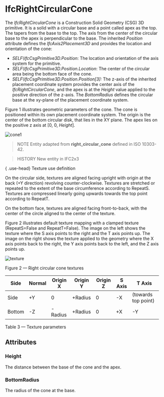 # IfcRightCircularCone

The _IfcRightCircularCone_ is a Construction Solid Geometry (CSG) 3D primitive. It is a solid with a circular base and a point called apex as the top. The tapers from the base to the top. The axis from the center of the circular base to the apex is perpendicular to the base. The inherited _Position_ attribute defines the _IfcAxis2Placement3D_ and provides the location and orientation of the cone:

* _SELF\IfcCsgPrimitive3D.Position_: The location and orientation of the axis system for the primitive.
* _SELF\IfcCsgPrimitive3D.Position.Location_: The center of the circular area being the bottom face of the cone.
* _SELF\IfcCsgPrimitive3D.Position.Position[3]:_ The z-axis of the inherited placement coordinate system provides the center axis of the _IfcRightCircularCone_, and the apex is at the _Height_ value applied to the positive direction of the z-axis. The _BottomRadius_ defines the circular base at the xy-plane of the placement coordinate system.

<!-- end of short definition -->

Figure 1 illustrates geometric parameters of the cone. The cone is positioned within its own placement coordinate system. The origin is the center of the bottom circular disk, that lies in the XY plane. The apex lies on the positive z axis at [0, 0, _Height_].

![cone1](../../../../figures/ifcrightcircularcone-layout1.png "Figure 1 — Right circular cone geometry")

> NOTE Entity adapted from **right_circular_cone** defined in ISO 10303-42.

> HISTORY New entity in IFC2x3

{ .use-head}
Texture use definition

On the circular side, textures are aligned facing upright with origin at the back (+Y direction) revolving counter-clockwise. Textures are stretched or repeated to the extent of the base circumference according to RepeatS. Textures are compressed linearly going upwards towards the top point according to RepeatT.

On the bottom face, textures are aligned facing front-to-back, with the center of the circle aligned to the center of the texture.

Figure 2 illustrates default texture mapping with a clamped texture (RepeatS=False and RepeatT=False). The image on the left shows the texture where the S axis points to the right and the T axis points up. The image on the right shows the texture applied to the geometry where the X axis points back to the right, the Y axis points back to the left, and the Z axis points up.

![texture](../../../../figures/ifcrightcircularcone-texture.png)

Figure 2 — Right circular cone textures

|Side|Normal|Origin X|Origin Y|Origin Z|S Axis|T Axis|
|--- |--- |--- |--- |--- |--- |--- |
|Side|+Y|0|+Radius|0|-X|(towards top point)|
|Bottom|-Z|-Radius|+Radius|0|+X|-Y|

Table 3 — Texture parameters

## Attributes

### Height
The distance between the base of the cone and the apex.

### BottomRadius
The radius of the cone at the base.
